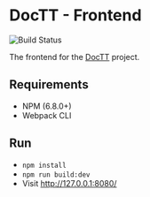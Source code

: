 # DocTT - Frontend

![Build Status](https://api.travis-ci.org/doctt/doctt-frontend.svg?branch=master)

The frontend for the [DocTT](https://github.com/doctt) project.

## Requirements
- NPM (6.8.0+)
- Webpack CLI

## Run
- `npm install`
- `npm run build:dev`
- Visit http://127.0.0.1:8080/
